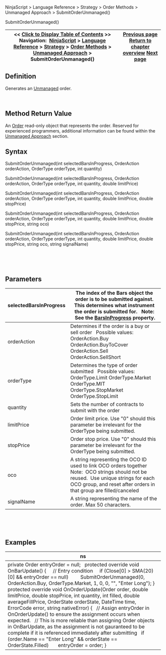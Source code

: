 ﻿


NinjaScript \> Language Reference \> Strategy \> Order Methods \> Unmanaged Approach \> SubmitOrderUnmanaged()






















SubmitOrderUnmanaged()







| \<\< [Click to Display Table of Contents](submitorderunmanaged.md) \>\> **Navigation:**     [NinjaScript](ninjascript.md) \> [Language Reference](language_reference_wip.md) \> [Strategy](strategy.md) \> [Order Methods](order_methods.md) \> [Unmanaged Approach](unmanaged_approach.md) \> SubmitOrderUnmanaged() | [Previous page](isunmanaged.md) [Return to chapter overview](unmanaged_approach.md) [Next page](orderfillresolution.md) |
| --- | --- |











## Definition


Generates an [Unmanaged](isunmanaged.md) order.


 


## Method Return Value


An [Order](order.md) read\-only object that represents the order. Reserved for experienced programmers, additional information can be found within the [Unmanaged Approach](unmanaged_approach.md) section.


## 


## Syntax


SubmitOrderUnmanaged(int selectedBarsInProgress, OrderAction orderAction, OrderType orderType, int quantity)  

SubmitOrderUnmanaged(int selectedBarsInProgress, OrderAction orderAction, OrderType orderType, int quantity, double limitPrice)  

SubmitOrderUnmanaged(int selectedBarsInProgress, OrderAction orderAction, OrderType orderType, int quantity, double limitPrice, double stopPrice)  

SubmitOrderUnmanaged(int selectedBarsInProgress, OrderAction orderAction, OrderType orderType, int quantity, double limitPrice, double stopPrice, string oco)  

SubmitOrderUnmanaged(int selectedBarsInProgress, OrderAction orderAction, OrderType orderType, int quantity, double limitPrice, double stopPrice, string oco, string signalName)


 


 


## Parameters




| selectedBarsInProgress | The index of the Bars object the order is to be submitted against. This determines what instrument the order is submitted for.   Note:  See the [BarsInProgress](barsinprogress.md) property. |
| --- | --- |
| orderAction | Determines if the order is a buy or sell order   Possible values:   OrderAction.Buy OrderAction.BuyToCover OrderAction.Sell OrderAction.SellShort |
| orderType | Determines the type of order submitted    Possible values:   OrderType.Limit OrderType.Market OrderType.MIT OrderType.StopMarket OrderType.StopLimit |
| quantity | Sets the number of contracts to submit with the order |
| limitPrice | Order limit price. Use "0" should this parameter be irrelevant for the OrderType being submitted. |
| stopPrice | Order stop price. Use "0" should this parameter be irrelevant for the OrderType being submitted. |
| oco | A string representing the OCO ID used to link OCO orders together    Note:  OCO strings should not be reused.  Use unique strings for each OCO group, and reset after orders in that group are filled/canceled |
| signalName | A string representing the name of the order. Max 50 characters. |



 


 


## Examples




| ns |
| --- |
| private Order entryOrder \= null;   protected override void OnBarUpdate() {      // Entry condition      if (Close\[0] \> SMA(20)\[0] \&\& entryOrder \=\= null)          SubmitOrderUnmanaged(0, OrderAction.Buy, OrderType.Market, 1, 0, 0, "", "Enter Long"); }   protected override void OnOrderUpdate(Order order, double limitPrice, double stopPrice, int quantity, int filled, double averageFillPrice, OrderState orderState, DateTime time, ErrorCode error, string nativeError) {    // Assign entryOrder in OnOrderUpdate() to ensure the assignment occurs when expected.    // This is more reliable than assigning Order objects in OnBarUpdate, as the assignment is not gauranteed to be complete if it is referenced immediately after submitting    if (order.Name \=\= "Enter Long" \&\& orderState \=\= OrderState.Filled)        entryOrder \= order; } |









